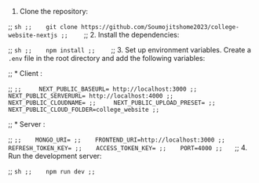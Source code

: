 1. Clone the repository:

;;    ```sh
;;    git clone https://github.com/Soumojitshome2023/college-website-nextjs
;;    ```
;; 2. Install the dependencies:

;;    ```sh
;;    npm install
;;    ```
;; 3. Set up environment variables. Create a `.env` file in the root directory and add the following variables:

;;    * Client :

;;    ```
;;     NEXT_PUBLIC_BASEURL= http://localhost:3000
;;     NEXT_PUBLIC_SERVERURL= http://localhost:4000
;;     NEXT_PUBLIC_CLOUDNAME=
;;     NEXT_PUBLIC_UPLOAD_PRESET=
;;     NEXT_PUBLIC_CLOUD_FOLDER=college_website
;;    ```

;;    * Server :

;;    ```
;;    MONGO_URI=
;;    FRONTEND_URI=http://localhost:3000
;;    REFRESH_TOKEN_KEY=
;;    ACCESS_TOKEN_KEY=
;;    PORT=4000
;;    ```
;; 4. Run the development server:

;;    ```sh
;;    npm run dev
;;    ```
